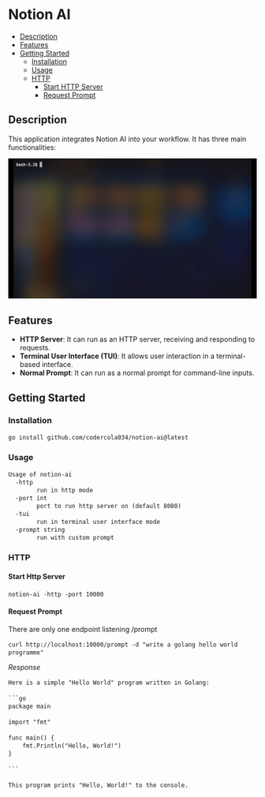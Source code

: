 # Notion AI

- [Description](#description)
- [Features](#features)
- [Getting Started](#getting-started)
  - [Installation](#installation)
  - [Usage](#usage)
  - [HTTP](#http)
    - [Start HTTP Server](#start-http-server)
    - [Request Prompt](#request-prompt)

## Description

This application integrates Notion AI into your workflow. It has three main functionalities:

![In-use Animation](https://github.com/codercola034/notion-ai/blob/main/demo.gif?raw=true "In-use Animation")

## Features

- **HTTP Server**: It can run as an HTTP server, receiving and responding to requests.
- **Terminal User Interface (TUI)**: It allows user interaction in a terminal-based interface.
- **Normal Prompt**: It can run as a normal prompt for command-line inputs.

## Getting Started

### Installation

```shell
go install github.com/codercola034/notion-ai@latest
```

### Usage

```shell
Usage of notion-ai
  -http
        run in http mode
  -port int
        port to run http server on (default 8080)
  -tui
        run in terminal user interface mode
  -prompt string
        run with custom prompt
```

### HTTP

#### Start Http Server

```shell
notion-ai -http -port 10000
```

#### Request Prompt

There are only one endpoint listening /prompt

```shell
curl http://localhost:10000/prompt -d "write a golang hello world programme"

```

_Response_

````shell
Here is a simple "Hello World" program written in Golang:

```go
package main

import "fmt"

func main() {
    fmt.Println("Hello, World!")
}

```

This program prints "Hello, World!" to the console.

````

